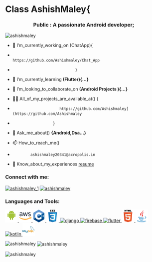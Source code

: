<h1 align="left">Class AshishMaley{</h1>
<h3 align="center">Public : A passionate Android developer;</h3>

<p align="left"> <img src="https://komarev.com/ghpvc/?username=ashishmaley&label=Profile%20views&color=0e75b6&style=flat" alt="ashishmaley" /> </p>

- 🔭 I’m_currently_working_on (ChatApp){
-                                     https://github.com/Ashishmaley/Chat_App
-                                 }

- 🌱 I’m_currently_learning **(Flutter){...}**

- 👯 I’m_looking_to_collaborate_on **(Android Projects ){...}**

- 👨‍💻 All_of_my_projects_are_available_at() {
-                          https://github.com/Ashishmaley](https://github.com/Ashishmaley
-                       }
- 💬 Ask_me_about() **{Android,Dsa...}**

- 📫 How_to_reach_me()
-             ashishmaley20341@acropolis.in

- 📄 Know_about_my_experiences [resume](https://1drv.ms/b/s!AjlOcuxYf44ljzNUWYwBwm1PwWcG?e=oXUk2T)

<h3 align="left">Connect with me:</h3>
<p align="left">
<a href="https://www.codechef.com/users/ashishmaley_1" target="blank"><img align="center" src="https://cdn.jsdelivr.net/npm/simple-icons@3.1.0/icons/codechef.svg" alt="ashishmaley_1" height="30" width="40" /></a>
<a href="https://www.leetcode.com/ashishmaley" target="blank"><img align="center" src="https://raw.githubusercontent.com/rahuldkjain/github-profile-readme-generator/master/src/images/icons/Social/leet-code.svg" alt="ashishmaley" height="30" width="40" /></a>
</p>

<h3 align="left">Languages and Tools:</h3>
<p align="left"> <a href="https://developer.android.com" target="_blank" rel="noreferrer"> <img src="https://raw.githubusercontent.com/devicons/devicon/master/icons/android/android-original-wordmark.svg" alt="android" width="40" height="40"/> </a> <a href="https://aws.amazon.com" target="_blank" rel="noreferrer"> <img src="https://raw.githubusercontent.com/devicons/devicon/master/icons/amazonwebservices/amazonwebservices-original-wordmark.svg" alt="aws" width="40" height="40"/> </a> <a href="https://www.w3schools.com/cpp/" target="_blank" rel="noreferrer"> <img src="https://raw.githubusercontent.com/devicons/devicon/master/icons/cplusplus/cplusplus-original.svg" alt="cplusplus" width="40" height="40"/> </a> <a href="https://www.w3schools.com/css/" target="_blank" rel="noreferrer"> <img src="https://raw.githubusercontent.com/devicons/devicon/master/icons/css3/css3-original-wordmark.svg" alt="css3" width="40" height="40"/> </a> <a href="https://www.djangoproject.com/" target="_blank" rel="noreferrer"> <img src="https://cdn.worldvectorlogo.com/logos/django.svg" alt="django" width="40" height="40"/> </a> <a href="https://firebase.google.com/" target="_blank" rel="noreferrer"> <img src="https://www.vectorlogo.zone/logos/firebase/firebase-icon.svg" alt="firebase" width="40" height="40"/> </a> <a href="https://flutter.dev" target="_blank" rel="noreferrer"> <img src="https://www.vectorlogo.zone/logos/flutterio/flutterio-icon.svg" alt="flutter" width="40" height="40"/> </a> <a href="https://www.w3.org/html/" target="_blank" rel="noreferrer"> <img src="https://raw.githubusercontent.com/devicons/devicon/master/icons/html5/html5-original-wordmark.svg" alt="html5" width="40" height="40"/> </a> <a href="https://www.java.com" target="_blank" rel="noreferrer"> <img src="https://raw.githubusercontent.com/devicons/devicon/master/icons/java/java-original.svg" alt="java" width="40" height="40"/> </a> <a href="https://kotlinlang.org" target="_blank" rel="noreferrer"> <img src="https://www.vectorlogo.zone/logos/kotlinlang/kotlinlang-icon.svg" alt="kotlin" width="40" height="40"/> </a> <a href="https://www.mysql.com/" target="_blank" rel="noreferrer"> <img src="https://raw.githubusercontent.com/devicons/devicon/master/icons/mysql/mysql-original-wordmark.svg" alt="mysql" width="40" height="40"/> </a> </p>

<p><img align="left" src="https://github-readme-stats.vercel.app/api/top-langs?username=ashishmaley&show_icons=true&locale=en&layout=compact" alt="ashishmaley" /></p>

<p>&nbsp;<img align="center" src="https://github-readme-stats.vercel.app/api?username=ashishmaley&show_icons=true&locale=en" alt="ashishmaley" /></p>

<p><img align="center" src="https://github-readme-streak-stats.herokuapp.com/?user=ashishmaley&" alt="ashishmaley" /></p>
